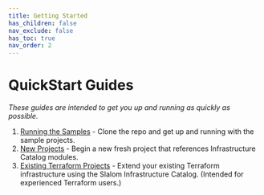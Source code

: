 ```yaml
---
title: Getting Started
has_children: false
nav_exclude: false
has_toc: true
nav_order: 2
---
```

# QuickStart Guides

_These guides are intended to get you up and running as quickly as possible._

1. [Running the Samples](./samples.md) - Clone the repo and get up and running
   with the sample projects.
2. [New Projects](./new_projects.md) - Begin a new fresh project that references
   Infrastructure Catalog modules.
3. [Existing Terraform Projects](./existing_projects.md) - Extend your
   existing Terraform infrastructure using the Slalom Infrastructure Catalog.
   (Intended for experienced Terraform users.)
